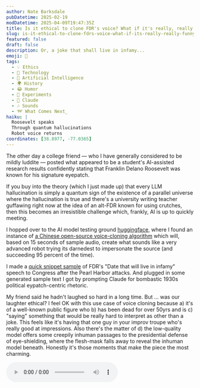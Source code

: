 ```yaml
---
author: Nate Barksdale
pubDatetime: 2025-02-19
modDatetime: 2025-04-09T19:47:35Z
title: Is it ethical to clone FDR's voice? What if it's really, really funny?
slug: is-it-ethical-to-clone-fdrs-voice-what-if-its-really-really-funny
featured: false
draft: false
description: Or, a joke that shall live in infamy...
emoji: 🎤
tags:
  - 💡 Ethics
  - 💬 Technology
  - 🧠 Artificial Intelligence
  - 🌍 History
  - 😂 Humor
  - 🤖 Experiments
  - 🤖 Claude
  - 🎶 Sounds
  - ➿ What Comes Next_
haiku: |
  Roosevelt speaks
  Through quantum hallucinations
  Robot voice returns
coordinates: [38.8977, -77.0365]
---
```


The other day a college friend — who I have generally considered to be mildly luddite — posted what appeared to be a student's AI-assisted research results confidently stating that Franklin Delano Roosevelt was known for his signature eyepatch.

If you buy into the theory (which I just made up) that every LLM hallucination is simply a quantum sign of the existence of a parallel universe where the hallucination is true and there's a university writing teacher guffawing right now at the idea of an alt-FDR known for using crutches, then this becomes an irresistible challenge which, frankly, AI is up to quickly meeting.

I hopped over to the AI model testing ground [huggingface](https://huggingface.co), where I found an instance of [a Chinese open-source voice-cloning algorithm](https://huggingface.co/spaces/mrfakename/E2-F5-TTS) which will, based on 15 seconds of sample audio, create what sounds like a very advanced robot trying its darnedest to impersonate the source (and succeeding 95 percent of the time).

I made a [quick snippet sample](@assets/media/fdr-sample.mp3) of FDR's "Date that will live in infamy" speech to Congress after the Pearl Harbor attacks. And plugged in some generated sample text I got by prompting Claude for bombastic 1930s political eypatch-centric rhetoric.

<AudioPlayer src="@assets/media/fdr-eye-patch.wav">

My friend said he hadn't laughed so hard in a long time. But ... was our laughter ethical? I feel OK with this use case of voice cloning because a) it's of a well-known public figure who b) has been dead for over 50yrs and is c) "saying" something that would be really hard to interpret as other than a joke. This feels like it's having that one guy in your improv troupe who's really good at impressions. Also there's the matter of d) the low-quality model offers some creepily inhuman passages to the presidential defense of eye-shielding, where the flesh-mask falls away to reveal the inhuman model beneath. Honestly it's those moments that make the piece the most charming.

![](@assets/media/fdr-eye-patch.wav)
